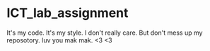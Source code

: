 # ICT_lab_assignment
 It's my code. It's my style.
 I don't really care. But don't mess up my reposotory.
 luv you mak mak. <3 <3 